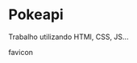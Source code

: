 # Pokeapi
Trabalho utilizando HTMl, CSS, JS...

favicon <link rel="icon" type="image/png" sizes="16x16"  href="/favicons/favicon-16x16.png">
<meta name="msapplication-TileColor" content="#ffffff">
<meta name="theme-color" content="#ffffff">


